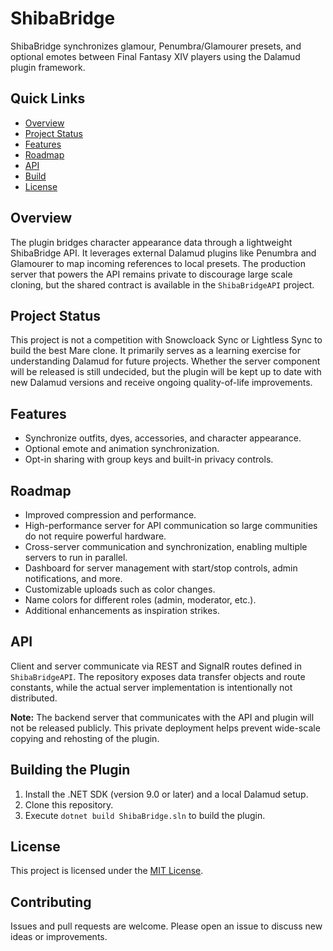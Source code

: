 <!-- Project README in pure HTML -->

<h1 id="shibabridge">ShibaBridge</h1>
<p>ShibaBridge synchronizes glamour, Penumbra/Glamourer presets, and optional emotes between Final Fantasy XIV players using the Dalamud plugin framework.</p>

<h2 id="toc">Quick Links</h2>
<ul>
  <li><a href="#overview">Overview</a></li>
  <li><a href="#status">Project Status</a></li>
  <li><a href="#features">Features</a></li>
  <li><a href="#roadmap">Roadmap</a></li>
  <li><a href="#api">API</a></li>
  <li><a href="#build">Build</a></li>
  <li><a href="#license">License</a></li>
</ul>

<h2 id="overview">Overview</h2>
<p>The plugin bridges character appearance data through a lightweight ShibaBridge API. It leverages external Dalamud plugins like Penumbra and Glamourer to map incoming references to local presets. The production server that powers the API remains private to discourage large scale cloning, but the shared contract is available in the <code>ShibaBridgeAPI</code> project.</p>

<h2 id="status">Project Status</h2>
<p>This project is not a competition with Snowcloack Sync or Lightless Sync to build the best Mare clone. It primarily serves as a learning exercise for understanding Dalamud for future projects. Whether the server component will be released is still undecided, but the plugin will be kept up to date with new Dalamud versions and receive ongoing quality-of-life improvements.</p>

<h2 id="features">Features</h2>
<ul>
  <li>Synchronize outfits, dyes, accessories, and character appearance.</li>
  <li>Optional emote and animation synchronization.</li>
  <li>Opt-in sharing with group keys and built-in privacy controls.</li>
</ul>

<h2 id="roadmap">Roadmap</h2>
<ul>
  <li>Improved compression and performance.</li>
  <li>High-performance server for API communication so large communities do not require powerful hardware.</li>
  <li>Cross-server communication and synchronization, enabling multiple servers to run in parallel.</li>
  <li>Dashboard for server management with start/stop controls, admin notifications, and more.</li>
  <li>Customizable uploads such as color changes.</li>
  <li>Name colors for different roles (admin, moderator, etc.).</li>
  <li>Additional enhancements as inspiration strikes.</li>
</ul>

<h2 id="api">API</h2>
<p>Client and server communicate via REST and SignalR routes defined in <code>ShibaBridgeAPI</code>. The repository exposes data transfer objects and route constants, while the actual server implementation is intentionally not distributed.</p>
<p><strong>Note:</strong> The backend server that communicates with the API and plugin will not be released publicly. This private deployment helps prevent wide-scale copying and rehosting of the plugin.</p>

<h2 id="build">Building the Plugin</h2>
<ol>
  <li>Install the .NET SDK (version 9.0 or later) and a local Dalamud setup.</li>
  <li>Clone this repository.</li>
  <li>Execute <code>dotnet build ShibaBridge.sln</code> to build the plugin.</li>
</ol>

<h2 id="license">License</h2>
<p>This project is licensed under the <a href="./LICENSE">MIT License</a>.</p>

<h2 id="contributing">Contributing</h2>
<p>Issues and pull requests are welcome. Please open an issue to discuss new ideas or improvements.</p>

